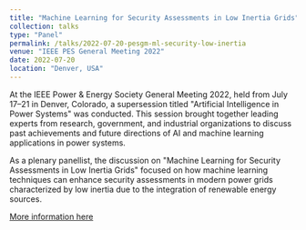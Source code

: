 ```yaml
---
title: "Machine Learning for Security Assessments in Low Inertia Grids"
collection: talks
type: "Panel"
permalink: /talks/2022-07-20-pesgm-ml-security-low-inertia
venue: "IEEE PES General Meeting 2022"
date: 2022-07-20
location: "Denver, USA"
---
```

At the IEEE Power & Energy Society General Meeting 2022, held from July 17–21 in Denver, Colorado, a supersession titled "Artificial Intelligence in Power Systems" was conducted. This session brought together leading experts from research, government, and industrial organizations to discuss past achievements and future directions of AI and machine learning applications in power systems.

As a plenary panellist, the discussion on "Machine Learning for Security Assessments in Low Inertia Grids" focused on how machine learning techniques can enhance security assessments in modern power grids characterized by low inertia due to the integration of renewable energy sources.

[More information here](https://resourcecenter.ieee-pes.org/conferences/general-meeting/pes_cvs_gm22_0720_6090)
